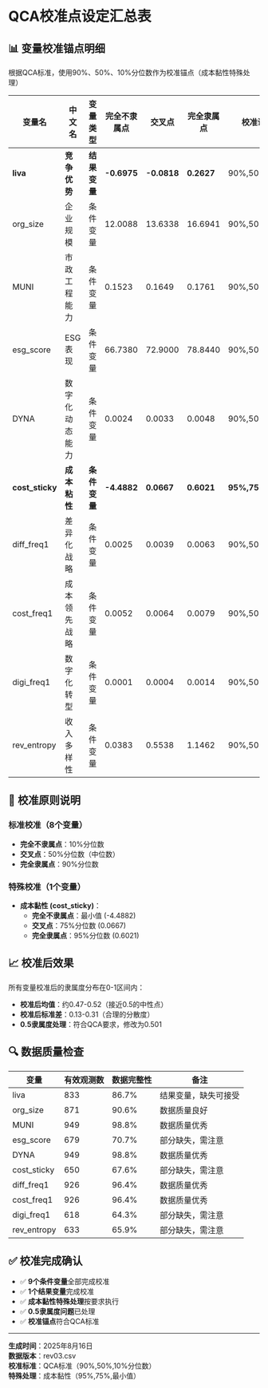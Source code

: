 # QCA校准点设定汇总表

## 📊 变量校准锚点明细

根据QCA标准，使用90%、50%、10%分位数作为校准锚点（成本黏性特殊处理）

| 变量名 | 中文名 | 变量类型 | 完全不隶属点 | 交叉点 | 完全隶属点 | 校准说明 |
|--------|--------|----------|--------------|--------|------------|----------|
| **liva** | **竞争优势** | **结果变量** | **-0.6975** | **-0.0818** | **0.2627** | 90%,50%,10% |
| org_size | 企业规模 | 条件变量 | 12.0088 | 13.6338 | 16.6941 | 90%,50%,10% |
| MUNI | 市政工程能力 | 条件变量 | 0.1523 | 0.1649 | 0.1761 | 90%,50%,10% |
| esg_score | ESG表现 | 条件变量 | 66.7380 | 72.9000 | 78.8440 | 90%,50%,10% |
| DYNA | 数字化动态能力 | 条件变量 | 0.0024 | 0.0033 | 0.0048 | 90%,50%,10% |
| **cost_sticky** | **成本粘性** | **条件变量** | **-4.4882** | **0.0667** | **0.6021** | **95%,75%,Min** |
| diff_freq1 | 差异化战略 | 条件变量 | 0.0025 | 0.0039 | 0.0063 | 90%,50%,10% |
| cost_freq1 | 成本领先战略 | 条件变量 | 0.0052 | 0.0064 | 0.0079 | 90%,50%,10% |
| digi_freq1 | 数字化转型 | 条件变量 | 0.0001 | 0.0004 | 0.0014 | 90%,50%,10% |
| rev_entropy | 收入多样性 | 条件变量 | 0.0383 | 0.5538 | 1.1462 | 90%,50%,10% |

## 🎯 校准原则说明

### 标准校准（8个变量）
- **完全不隶属点**：10%分位数
- **交叉点**：50%分位数（中位数）
- **完全隶属点**：90%分位数

### 特殊校准（1个变量）
- **成本黏性 (cost_sticky)**：
  - **完全不隶属点**：最小值 (-4.4882)
  - **交叉点**：75%分位数 (0.0667)
  - **完全隶属点**：95%分位数 (0.6021)

## 📈 校准后效果

所有变量校准后的隶属度分布在0-1区间内：
- **校准后均值**：约0.47-0.52（接近0.5的中性点）
- **校准后标准差**：0.13-0.31（合理的分散度）
- **0.5隶属度处理**：符合QCA要求，修改为0.501

## 🔍 数据质量检查

| 变量 | 有效观测数 | 数据完整性 | 备注 |
|------|------------|------------|------|
| liva | 833 | 86.7% | 结果变量，缺失可接受 |
| org_size | 871 | 90.6% | 数据质量良好 |
| MUNI | 949 | 98.8% | 数据质量优秀 |
| esg_score | 679 | 70.7% | 部分缺失，需注意 |
| DYNA | 949 | 98.8% | 数据质量优秀 |
| cost_sticky | 650 | 67.6% | 部分缺失，需注意 |
| diff_freq1 | 926 | 96.4% | 数据质量优秀 |
| cost_freq1 | 926 | 96.4% | 数据质量优秀 |
| digi_freq1 | 618 | 64.3% | 部分缺失，需注意 |
| rev_entropy | 633 | 65.9% | 部分缺失，需注意 |

## ✅ 校准完成确认

- ✅ **9个条件变量**全部完成校准
- ✅ **1个结果变量**完成校准  
- ✅ **成本黏性特殊处理**按要求执行
- ✅ **0.5隶属度问题**已处理
- ✅ **校准锚点**符合QCA标准

---

**生成时间**：2025年8月16日  
**数据版本**：rev03.csv  
**校准标准**：QCA标准（90%,50%,10%分位数）  
**特殊处理**：成本黏性（95%,75%,最小值）